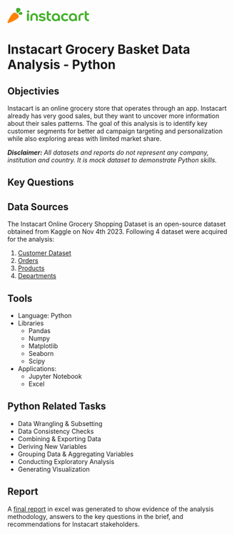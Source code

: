 ![Instacart logo](https://github.com/jiniep/instacart-python/blob/62c64b8e4678a55317aac61839f460926822b740/01%20Project%20Managenent/instacart_logo.png)

# Instacart Grocery Basket Data Analysis - Python 

## Objectivies

Instacart is an online grocery store that operates through an app. Instacart already has very good sales, but they want to uncover more information about their sales patterns. The goal of this analysis is to identify key customer segments for better ad campaign targeting and personalization while also exploring areas with limited market share.

**_Disclaimer:_** *All datasets and reports do not represent any company, institution and country. It is mock dataset to demonstrate Python skills.*

## Key Questions

## Data Sources
The Instacart Online Grocery Shopping Dataset is an open-source dataset obtained from Kaggle on Nov 4th 2023. Following 4 dataset were acquired for the analysis:

1. [Customer Dataset](https://s3.amazonaws.com/coach-courses-us/public/courses/data-immersion/A4/A4_Data_Assets/customers.zip)
2. [Orders](https://s3.amazonaws.com/coach-courses-us/public/courses/data-immersion/A4/A4_Data_Assets/4.3_orders_products.zip)
3. [Products](https://s3.amazonaws.com/coach-courses-us/public/courses/data-immersion/A4/A4_Data_Assets/4.3_orders_products.zip)
4. [Departments](https://s3.amazonaws.com/coach-courses-us/public/courses/data-immersion/A4/A4_Data_Assets/4.4_departments.zip)

## Tools

- Language: Python
- Libraries
    - Pandas
    - Numpy
    - Matplotlib
    - Seaborn
    - Scipy
- Applications:
    - Jupyter Notebook
    - Excel


## Python Related Tasks
- Data Wrangling & Subsetting
- Data Consistency Checks
- Combining & Exporting Data
- Deriving New Variables
- Grouping Data & Aggregating Variables
- Conducting Exploratory Analysis
- Generating Visualization

## Report
A [final report](https://github.com/jiniep/instacart-python/blob/0e3b6b3f3482d454ab807d46acdc7218f5980af3/04%20Sent%20to%20client/Final%20Report%20Instacart.xlsx) in excel was generated to show evidence of the analysis methodology, answers to the key questions in the brief, and recommendations for Instacart stakeholders.
